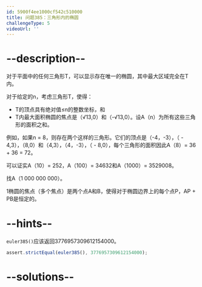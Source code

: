 ```yaml
---
id: 5900f4ee1000cf542c510000
title: 问题385：三角形内的椭圆
challengeType: 5
videoUrl: ''
---
```


# --description--

对于平面中的任何三角形T，可以显示存在唯一的椭圆，其中最大区域完全在T内。

对于给定的n，考虑三角形T，使得：

-   T的顶点具有绝对值≤n的整数坐标，和
-   T内最大面积椭圆的焦点是（√13,0）和（-√13,0）。设A（n）为所有这些三角形的面积之和。

例如，如果n = 8，则存在两个这样的三角形。它们的顶点是（-4，-3），（ - 4,3），（8,0）和（4,3），（4，-3），（ - 8,0），每个三角形的面积因此A（8）= 36 + 36 = 72。

可以证实A（10）= 252，A（100）= 34632和A（1000）= 3529008。

找A（1 000 000 000）。

1椭圆的焦点（多个焦点）是两个点A和B，使得对于椭圆边界上​​的每个点P，AP + PB是恒定的。

# --hints--

`euler385()`应该返回3776957309612154000。

```js
assert.strictEqual(euler385(), 3776957309612154000);
```

# --solutions--


